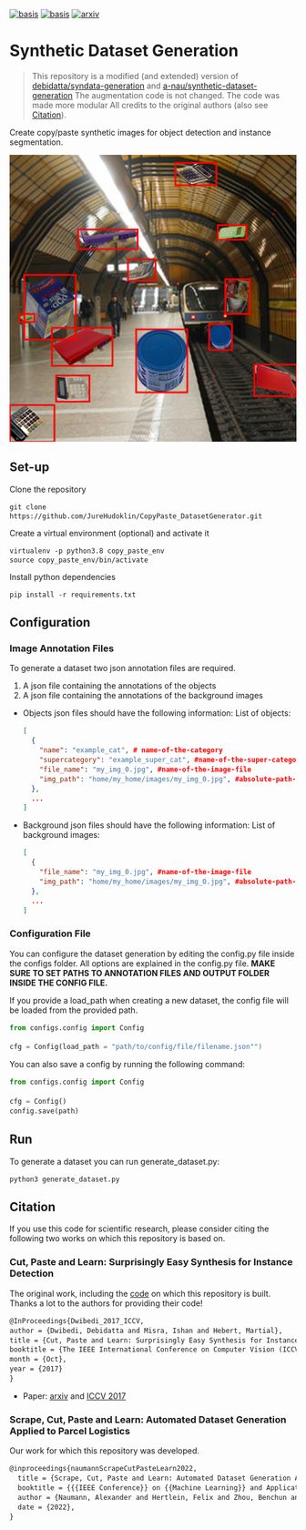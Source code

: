 [![basis](https://img.shields.io/badge/based%20on-debidatta/syndata--generation-brightgreen.svg)](https://github.com/debidatta/syndata-generation)
[![basis](https://img.shields.io/badge/based%20on-debidatta/syndata--generation-brightgreen.svg)](https://github.com/a-nau/synthetic-dataset-generation/actions)
[![arxiv](http://img.shields.io/badge/paper-arxiv.2210.09814-B31B1B.svg)](https://arxiv.org/abs/2210.09814)


# Synthetic Dataset Generation

> This repository is a modified (and extended) version
> of [debidatta/syndata-generation](https://github.com/debidatta/syndata-generation) and [a-nau/synthetic-dataset-generation](https://github.com/a-nau/synthetic-dataset-generation/actions)
> The augmentation code is not changed. The code was made more modular All credits to the original authors (also see [Citation](#citation)).
>

Create copy/paste synthetic images for object detection and instance segmentation.

<!-- ADD IMAGES -->
![example](./examples/syn_ds_img_0.png)

## Set-up
Clone the repository

```shell
git clone https://github.com/JureHudoklin/CopyPaste_DatasetGenerator.git
```

Create a virtual environment (optional) and activate it

```shell
virtualenv -p python3.8 copy_paste_env
source copy_paste_env/bin/activate
```

Install python dependencies

```shell
pip install -r requirements.txt
```

## Configuration

### Image Annotation Files
To generate a dataset two json annotation files are required.
1. A json file containing the annotations of the objects
2. A json file containing the annotations of the background images

- Objects json files should have the following information:
  List of objects:
  ```json
  [
    {
      "name": "example_cat", # name-of-the-category
      "supercategory": "example_super_cat", #name-of-the-super-category
      "file_name": "my_img_0.jpg", #name-of-the-image-file
      "img_path": "home/my_home/images/my_img_0.jpg", #absolute-path-to-the-image-file
    },
    ...
  ]
  ```

- Background json files should have the following information:
  List of background images:
  ```json
  [
    {
      "file_name": "my_img_0.jpg", #name-of-the-image-file
      "img_path": "home/my_home/images/my_img_0.jpg", #absolute-path-to-the-image-file
    },
    ...
  ]
  ```


### Configuration File
You can configure the dataset generation by editing the config.py file inside the configs folder.
All options are explained in the config.py file.
**MAKE SURE TO SET PATHS TO ANNOTATION FILES AND OUTPUT FOLDER INSIDE THE CONFIG FILE.**

If you provide a load_path when creating a new dataset, the config file will be loaded from the provided path.
```python
from configs.config import Config

cfg = Config(load_path = "path/to/config/file/filename.json"")
```

You can also save a config by running the following command:
```python
from configs.config import Config

cfg = Config()
config.save(path)
```

## Run
To generate a dataset you can run generate_dataset.py:
```shell
python3 generate_dataset.py
```

## Citation

If you use this code for scientific research, please consider citing the following two works on which this repository is based on.

### Cut, Paste and Learn: Surprisingly Easy Synthesis for Instance Detection

The original work, including the [code](https://github.com/debidatta/syndata-generation) on which this repository is
built. Thanks a lot to the authors for providing their code!

```latex
@InProceedings{Dwibedi_2017_ICCV,
author = {Dwibedi, Debidatta and Misra, Ishan and Hebert, Martial},
title = {Cut, Paste and Learn: Surprisingly Easy Synthesis for Instance Detection},
booktitle = {The IEEE International Conference on Computer Vision (ICCV)},
month = {Oct},
year = {2017}
}
```

- Paper: [arxiv](https://arxiv.org/abs/1708.01642)
  and [ICCV 2017](https://openaccess.thecvf.com/content_ICCV_2017/papers/Dwibedi_Cut_Paste_and_ICCV_2017_paper.pdf)

### Scrape, Cut, Paste and Learn: Automated Dataset Generation Applied to Parcel Logistics

Our work for which this repository was developed.

```latex
@inproceedings{naumannScrapeCutPasteLearn2022,
  title = {Scrape, Cut, Paste and Learn: Automated Dataset Generation Applied to Parcel Logistics},
  booktitle = {{{IEEE Conference}} on {{Machine Learning}} and Applications} ({{ICMLA}})},
  author = {Naumann, Alexander and Hertlein, Felix and Zhou, Benchun and Dörr, Laura and Furmans, Kai},
  date = {2022},
}
```
